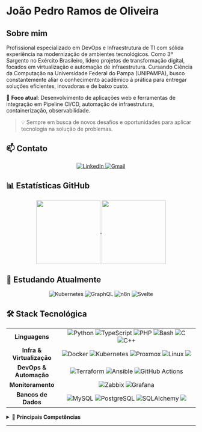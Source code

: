 
# João Pedro Ramos de Oliveira
##  Sobre mim
Profissional especializado em DevOps e Infraestrutura de TI com sólida experiência na modernização de ambientes tecnológicos. Como 3º Sargento no Exército Brasileiro, lidero projetos de transformação digital, focados em virtualização e automação de infraestrutura.
Cursando Ciência da Computação na Universidade Federal do Pampa (UNIPAMPA), busco constantemente aliar o conhecimento acadêmico à prática para entregar soluções eficientes, inovadoras e de baixo custo.

🎯 **Foco atual**: Desenvolvimento de aplicações web e ferramentas de integração em Pipeline CI/CD, automação de infraestrutura, containerização, observabilidade.
</div>

> 💡 Sempre em busca de novos desafios e oportunidades para aplicar tecnologia na solução de problemas.

## 📫 Contato

<div align="center">
  <a href="https://www.linkedin.com/in/joaopedrordeo/" target="_blank">
    <img src="https://img.shields.io/badge/LinkedIn-0077B5?style=for-the-badge&logo=linkedin&logoColor=white" alt="LinkedIn"/>
  </a>
  <a href="mailto:joaopedrordeo@gmail.com" target="_blank">
    <img src="https://img.shields.io/badge/Gmail-D14836?style=for-the-badge&logo=gmail&logoColor=white" alt="Gmail"/>
  </a>
</div>



## 📊 Estatísticas GitHub ##
<div align="center">
<a href="https://github.com/joao-pedro-rdo/github-readme-stats">
  <img height="170"" align="center" src="https://github-readme-stats.vercel.app/api?username=joao-pedro-rdo&s&icons=true&theme=transparent&rank_icon=github" />
</a>
<a href="href="https://github.com/joao-pedro-rdo/github-readme-stats">
  <img align="center" height="170" src="https://github-readme-stats.vercel.app/api/top-langs/?username=joao-pedro-rdo&layout=compact&theme=transparent" />
</a>
</div>



## 🌱 Estudando Atualmente

<div align="center">
  <img src="https://img.shields.io/badge/kubernetes-%23326ce5.svg?style=for-the-badge&logo=kubernetes&logoColor=white" alt="Kubernetes"/>
  <img src="https://img.shields.io/badge/GraphQL-E434AA?style=for-the-badge&logo=graphql&logoColor=white" alt="GraphQL"/>
  <img src="https://img.shields.io/badge/n8n-EA4B71?style=for-the-badge&logo=n8n&logoColor=white" alt="n8n"/>
  <img src="https://img.shields.io/badge/Svelte-FF3E00?style=for-the-badge&logo=svelte&logoColor=white" alt="Svelte"/>
</div>


## 🛠️ Stack Tecnológica

<div align="center">
<table>
  <tr>
    <td align="center" width="120">
      <strong>Linguagens</strong>
    </td>
    <td align="center">
      <img src="https://img.shields.io/badge/python-3776AB.svg?style=for-the-badge&logo=python&logoColor=white" alt="Python"/>
      <img src="https://img.shields.io/badge/typescript-%233178C6.svg?style=for-the-badge&logo=typescript&logoColor=white" alt="TypeScript"/>
      <img src="https://img.shields.io/badge/php-%23777BB4.svg?style=for-the-badge&logo=php&logoColor=white" alt="PHP"/>
      <img src="https://img.shields.io/badge/bash-%234EAA25.svg?style=for-the-badge&logo=gnu-bash&logoColor=white" alt="Bash"/>
      <img src="https://img.shields.io/badge/c-%23A8B9CC.svg?style=for-the-badge&logo=c&logoColor=white" alt="C"/>
      <img src="https://img.shields.io/badge/c++-%2300599C.svg?style=for-the-badge&logo=c%2B%2B&logoColor=white" alt="C++"/>
    </td>
  </tr>
  <tr>
    <td align="center" width="120">
      <strong>Infra & Virtualização</strong>
    </td>
    <td align="center">
      <img src="https://img.shields.io/badge/docker-%232496ED.svg?style=for-the-badge&logo=docker&logoColor=white" alt="Docker"/>
      <img src="https://img.shields.io/badge/kubernetes-%23326ce5.svg?style=for-the-badge&logo=kubernetes&logoColor=white" alt="Kubernetes"/>
      <img src="https://img.shields.io/badge/proxmox-E57000?style=for-the-badge&logo=proxmox&logoColor=white" alt="Proxmox"/>
      <img src="https://img.shields.io/badge/linux-FCC624?style=for-the-badge&logo=linux&logoColor=black" alt="Linux"/>
      <img src="https://img.shields.io/badge/DigitalOcean-0080FF.svg?style=for-the-badge&logo=DigitalOcean&logoColor=white"/>
    </td>
  </tr>
  <tr>
    <td align="center" width="120">
      <strong>DevOps & Automação</strong>
    </td>
    <td align="center">
      <img src="https://img.shields.io/badge/terraform-%237B42BC.svg?style=for-the-badge&logo=terraform&logoColor=white" alt="Terraform"/>
      <img src="https://img.shields.io/badge/ansible-%23EE0000.svg?style=for-the-badge&logo=ansible&logoColor=white" alt="Ansible"/>
      <img src="https://img.shields.io/badge/github%20actions-%232671E5.svg?style=for-the-badge&logo=githubactions&logoColor=white" alt="GitHub Actions"/>
    </td>
  </tr>
  <tr>
    <td align="center" width="120">
      <strong>Monitoramento</strong>
    </td>
    <td align="center">
      <img src="https://img.shields.io/badge/zabbix-D100000?style=for-the-badge&logo=zabbix&logoColor=white" alt="Zabbix"/>
      <img src="https://img.shields.io/badge/grafana-%23F46800.svg?style=for-the-badge&logo=grafana&logoColor=white" alt="Grafana"/>
    </td>
  </tr>
    <tr>
    <td align="center" width="120">
      <strong>Bancos de Dados</strong>
    </td>
    <td align="center">
      <img src="https://img.shields.io/badge/mysql-%234479A1.svg?style=for-the-badge&logo=mysql&logoColor=white" alt="MySQL"/>
      <img src="https://img.shields.io/badge/postgresql-%234169E1.svg?style=for-the-badge&logo=postgresql&logoColor=white" alt="PostgreSQL"/>
      <img src="https://img.shields.io/badge/SQLAlchemy-CF142B?style=for-the-badge&logo=sqlalchemy&logoColor=white" alt="SQLAlchemy"/>
      <img src="https://img.shields.io/badge/Prisma-2D3748.svg?style=for-the-badge&logo=Prisma&logoColor=white"/>
    </td>
  </tr>
</table>
</div>

<details>
  <summary><strong>🚀 Principais Competências</strong></summary>
  
  ### DevOps & Infraestrutura
  * **Virtualização:** Proxmox, LXC, Docker, Kubernetes
  * **Automação:** Terraform, Ansible, GitHub Actions (CI/CD)
  * **Monitoramento:** Zabbix, Grafana
  * **Sistemas:** Linux (Administração avançada)

  ### Desenvolvimento
  * **Principais:** Python, JavaScript, TypeScript
  * **Experiência:** C, C++, PHP, Shell Script
  * **Databases:** MySQL, PostgreSQL, SQLAlchemy
  
  ### Outras Especialidades
  * Redes e Segurança da Informação
  * Liderança técnica em projetos de TI
  * Soluções Open-Source

</details>

 ---



